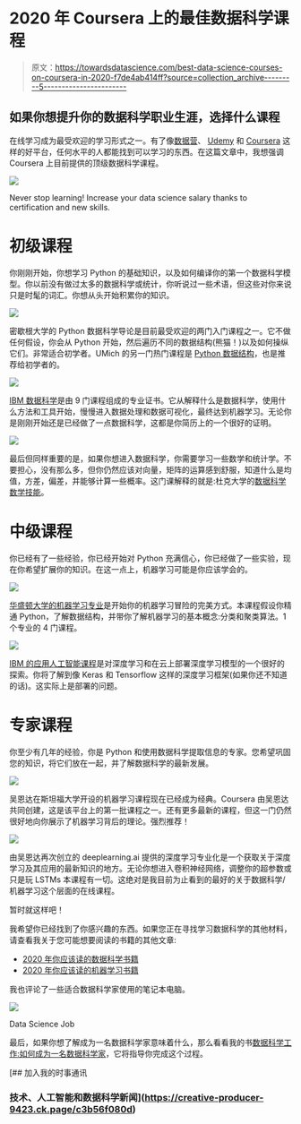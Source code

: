 # 2020 年 Coursera 上的最佳数据科学课程

> 原文：<https://towardsdatascience.com/best-data-science-courses-on-coursera-in-2020-f7de4ab414ff?source=collection_archive---------5----------------------->

## 如果你想提升你的数据科学职业生涯，选择什么课程

在线学习成为最受欢迎的学习形式之一。有了像[数据营](https://medium.com/@pchojecki/learn-data-science-on-datacamp-b2dc514793f8)、 [Udemy](https://www.udemy.com/course/data-science-job-how-to-become-a-data-scientist/?referralCode=02884D90ADF9D63EE32E) 和 [Coursera](https://datasciencerush.com/top-10-courses-on-coursera-in-2020/) 这样的好平台，任何水平的人都能找到可以学习的东西。在这篇文章中，我想强调 Coursera 上目前提供的顶级数据科学课程。

![](img/95cedf27e951e703aa077fca01972419.png)

Never stop learning! Increase your data science salary thanks to certification and new skills.

# 初级课程

你刚刚开始，你想学习 Python 的基础知识，以及如何编译你的第一个数据科学模型。你以前没有做过太多的数据科学或统计，你听说过一些术语，但这些对你来说只是时髦的词汇。你想从头开始积累你的知识。

![](img/541be302998eeef9c655f9e3cfc6f62d.png)

密歇根大学的 Python 数据科学导论是目前最受欢迎的两门入门课程之一。它不做任何假设，你会从 Python 开始，然后遍历不同的数据结构(熊猫！)以及如何操纵它们。非常适合初学者。UMich 的另一门热门课程是 [Python 数据结构](https://click.linksynergy.com/link?id=w4iSOj*C2R4&offerid=467035.10188600498&type=2&murl=https%3A%2F%2Fwww.coursera.org%2Flearn%2Fpython-data)，也是推荐给初学者的。

![](img/2344f1a2f347e584b2b8834180d92932.png)

[IBM 数据科学](https://click.linksynergy.com/link?id=w4iSOj*C2R4&offerid=467035.13292653453&type=2&murl=https%3A%2F%2Fwww.coursera.org%2Fspecializations%2Fibm-data-science)是由 9 门课程组成的专业证书。它从解释什么是数据科学，使用什么方法和工具开始，慢慢进入数据处理和数据可视化，最终达到机器学习。无论你是刚刚开始还是已经做了一点数据科学，这都是你简历上的一个很好的证明。

![](img/8d43b9478e279f5af1528c0fc1b4dfed.png)

最后但同样重要的是，如果你想进入数据科学，你需要学习一些数学和统计学。不要担心，没有那么多，但你仍然应该对向量，矩阵的运算感到舒服，知道什么是均值，方差，偏差，并能够计算一些概率。这门课解释的就是:杜克大学的[数据科学数学技能](https://click.linksynergy.com/link?id=w4iSOj*C2R4&offerid=467035.9931479116&type=2&murl=https%3A%2F%2Fwww.coursera.org%2Flearn%2Fdatasciencemathskills)。

# 中级课程

你已经有了一些经验，你已经开始对 Python 充满信心，你已经做了一些实验，现在你希望扩展你的知识。在这一点上，机器学习可能是你应该学会的。

![](img/0e0030452453807467931856c923535d.png)

[华盛顿大学的机器学习专业](https://click.linksynergy.com/link?id=w4iSOj*C2R4&offerid=467035.1560499085&type=2&murl=https%3A%2F%2Fwww.coursera.org%2Fspecializations%2Fmachine-learning)是开始你的机器学习冒险的完美方式。本课程假设你精通 Python，了解数据结构，并带你了解机器学习的基本概念:分类和聚类算法。1 个专业的 4 门课程。

![](img/4decdb51572319685bbb1dc2c716555c.png)

[IBM 的应用人工智能课程](https://click.linksynergy.com/link?id=w4iSOj*C2R4&offerid=467035.14447790282&type=2&murl=https%3A%2F%2Fwww.coursera.org%2Fspecializations%2Fapplied-artifical-intelligence-ibm-watson-ai)是对深度学习和在云上部署深度学习模型的一个很好的探索。你将了解到像 Keras 和 Tensorflow 这样的深度学习框架(如果你还不知道的话)。这实际上是部署的问题。

# 专家课程

你至少有几年的经验，你是 Python 和使用数据科学提取信息的专家。您希望巩固您的知识，将它们放在一起，并了解数据科学的最新发展。

![](img/ebab48baef5eb33487b945f194714ff8.png)

吴恩达在斯坦福大学开设的机器学习课程现在已经成为经典。Coursera 由吴恩达共同创建，这是该平台上的第一批课程之一。还有更多最新的课程，但这一门仍然很好地向你展示了机器学习背后的理论。强烈推荐！

![](img/21cf1bce3e57d0a0fa34668f1cb29a3c.png)

由吴恩达再次创立的 deeplearning.ai 提供的深度学习专业化是一个获取关于深度学习及其应用的最新知识的地方。无论你想进入卷积神经网络，调整你的超参数或只是玩 LSTMs 本课程有一切。这绝对是我目前为止看到的最好的关于数据科学/机器学习这个层面的在线课程。

暂时就这样吧！

我希望你已经找到了你感兴趣的东西。如果您正在寻找学习数据科学的其他材料，请查看我关于您可能想要阅读的书籍的其他文章:

*   [2020 年你应该读的数据科学书籍](https://datasciencerush.com/)
*   [2020 年你应该读的机器学习书籍](/machine-learning-books-you-should-read-in-2020-344b44d9a11e)

我也评论了一些适合数据科学家使用的笔记本电脑。

![](img/a947842ca069a9b29cebd21bfacd1993.png)

Data Science Job

最后，如果你想了解成为一名数据科学家意味着什么，那么看看我的书[数据科学工作:如何成为一名数据科学家](https://amzn.to/3aQVTjs)，它将指导你完成这个过程。

[](https://creative-producer-9423.ck.page/c3b56f080d) [## 加入我的时事通讯

### 技术、人工智能和数据科学新闻](https://creative-producer-9423.ck.page/c3b56f080d)